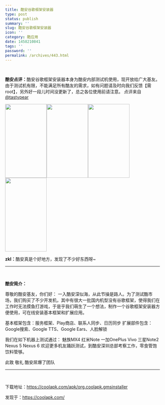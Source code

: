 ```yaml
---
title: 酷安谷歌框架安装器
type: post
status: publish
summary: ''
slug: 酷安谷歌框架安装器
icon: ''
category: 酷应用
date: 1458210841
tags: ''
password: ''
permalink: /archives/443.html
---
```


&nbsp;

<strong>酷安点评：</strong>酷安谷歌框架安装器本身为酷安内部测试机使用，现开放给广大基友。由于测试机有限，不能满足所有酷友的需求，如有问题请及时向我们反馈【需root】，另外好一段儿时间没更新了，总之各位使用前请注意。 点评来自 <a href="https://coolapk.com/u/97100">@tastypear</a>

<img class="alignnone" src="https://image.coolapk.com/apk_image/2015/0420/12202_1429496379_5396.jpg.t.jpg" alt="" width="135" height="240" /><img class="alignnone" src="https://image.coolapk.com/apk_image/2015/0417/97100_1429259001_9296.png.t.jpg" alt="" width="135" height="240" /><img class="alignnone" src="https://image.coolapk.com/apk_image/2015/0417/97100_1429259010_7643.png.t.jpg" alt="" width="135" height="240" /><img class="alignnone" src="https://image.coolapk.com/apk_image/2015/0417/97100_1429259013_7751.jpg.t.jpg" alt="" width="135" height="240" />

<strong>zkl：</strong>酷安真是个好地方，发现了不少好东西呀~

<hr />

&nbsp;

<strong>酷安简介：</strong>

尊敬的酷安基友，你们好：
一入酷安深似海，从此节操是路人。为了测试酷市场，我们购买了不少开发机，其中有很大一批国内机型没有谷歌框架，使得我们在工作时无法摸鱼打游戏，于是乎我们萌生了一个想法，制作一个谷歌框架安装器方便使用，可在线安装基本框架和扩展应用。

基本框架包含：服务框架、Play商店、联系人同步、日历同步
扩展部件包含：Google搜索、Google TTS、Google Ears、人脸解锁

我们在如下机器上测试通过：
魅族MX4
红米Note
一加OnePlus
Vivo
三星Note2
Nexus 5
Nexus 6
欢迎更多机友踊跃测试，到酷安深圳总部考察工作，零食管饱饮料管够。

此致 敬礼
酷安屌爆了团队

<hr />

&nbsp;

下载地址：<a href="https://coolapk.com/apk/org.coolapk.gmsinstaller">https://coolapk.com/apk/org.coolapk.gmsinstaller</a>

发现于：<a href="https://coolapk.com/">https://coolapk.com/</a>

&nbsp;

&nbsp;
